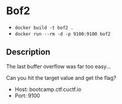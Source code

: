 # Bof2

* `docker build -t bof2 .`
* `docker run --rm -d -p 9100:9100 bof2`

## Description

The last buffer overflow was far too easy...

Can you hit the target value and get the flag?

* Host: bootcamp.ctf.cuctf.io
* Port: 9100
